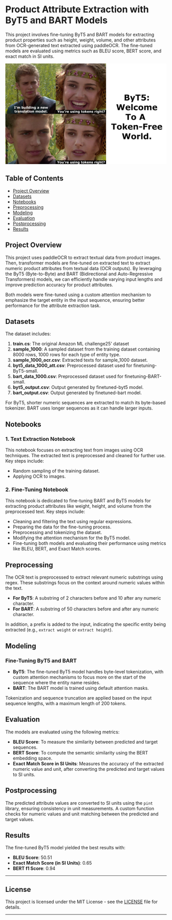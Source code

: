 # **Product Attribute Extraction with ByT5 and BART Models**

This project involves fine-tuning ByT5 and BART models for extracting product properties such as height, weight, volume, and other attributes from OCR-generated text extracted using paddleOCR. The fine-tuned models are evaluated using metrics such as BLEU score, BERT score, and exact match in SI units.

![tasveer.png](https://github.com/utkarshverma8uv/Product-Attribute-Extraction/blob/main/tasveer.png)

## **Table of Contents**
- [Project Overview](#project-overview)
- [Datasets](#datasets)
- [Notebooks](#notebooks)
- [Preprocessing](#preprocessing)
- [Modeling](#modeling)
- [Evaluation](#evaluation)
- [Postprocessing](#postprocessing)
- [Results](#results)

## **Project Overview**

This project uses paddleOCR to extract textual data from product images. Then, transformer models are fine-tuned on extracted text to extract numeric product attributes from textual data (OCR outputs). By leveraging the ByT5 (Byte-to-Byte) and BART (Bidirectional and Auto-Regressive Transformers) models, we can efficiently handle varying input lengths and improve prediction accuracy for product attributes.

Both models were fine-tuned using a custom attention mechanism to emphasize the target entity in the input sequence, ensuring better performance for the attribute extraction task.

## **Datasets**

The dataset includes:
1. **train.cs**: The original Amazon ML challenge25' dataset
2. **sample_1000**: A sampled dataset from the training dataset containing 8000 rows, 1000 rows for each type of entity type.
3. **sample_1000_ocr.csv**: Extracted texts for sample_1000 dataset.
4. **byt5_data_1000_att.csv**: Preprocessed dataset used for finetuning-ByT5-small.
5. **bart_data_1000.csv**: Preprocessed dataset used for finetuning-BART-small.
6. **byt5_output.csv**: Output generated by finetuned-byt5 model.
7. **bart_output.csv**: Output generated by finetuned-bart model.

For ByT5, shorter numeric sequences are extracted to match its byte-based tokenizer. BART uses longer sequences as it can handle larger inputs.

## **Notebooks**

### 1. Text Extraction Notebook
This notebook focuses on extracting text from images using OCR techniques. The extracted text is preprocessed and cleaned for further use. Key steps include:
- Random sampling of the training dataset.
- Applying OCR to images.

### 2. Fine-Tuning Notebook
This notebook is dedicated to fine-tuning BART and ByT5 models for extracting product attributes like weight, height, and volume from the preprocessed text. Key steps include:
- Cleaning and filtering the text using regular expressions.
- Preparing the data for the fine-tuning process.
- Preprocessing and tokenizing the dataset.
- Modifying the attention mechanism for the ByT5 model.
- Fine-tuning both models and evaluating their performance using metrics like BLEU, BERT, and Exact Match scores.

## **Preprocessing**

The OCR text is preprocessed to extract relevant numeric substrings using regex. These substrings focus on the context around numeric values within the text.

- **For ByT5**: A substring of 2 characters before and 10 after any numeric character.
- **For BART**: A substring of 50 characters before and after any numeric character.

In addition, a prefix is added to the input, indicating the specific entity being extracted (e.g., `extract weight` or `extract height`).

## **Modeling**

### Fine-Tuning ByT5 and BART
- **ByT5**: The fine-tuned ByT5 model handles byte-level tokenization, with custom attention mechanisms to focus more on the start of the sequence where the entity name resides.
- **BART**: The BART model is trained using default attention masks.

Tokenization and sequence truncation are applied based on the input sequence lengths, with a maximum length of 200 tokens.

## **Evaluation**

The models are evaluated using the following metrics:
- **BLEU Score**: To measure the similarity between predicted and target sequences.
- **BERT Score**: To compute the semantic similarity using the BERT embedding space.
- **Exact Match Score in SI Units**: Measures the accuracy of the extracted numeric value and unit, after converting the predicted and target values to SI units.

## **Postprocessing**

The predicted attribute values are converted to SI units using the `pint` library, ensuring consistency in unit measurements. A custom function checks for numeric values and unit matching between the predicted and target values.

## **Results**

The fine-tuned ByT5 model yielded the best results with:
- **BLEU Score**: 50.51
- **Exact Match Score (in SI Units)**: 0.65
- **BERT f1 Score**: 0.94

---
## **License**

This project is licensed under the MIT License - see the [LICENSE](LICENSE) file for details.

---
